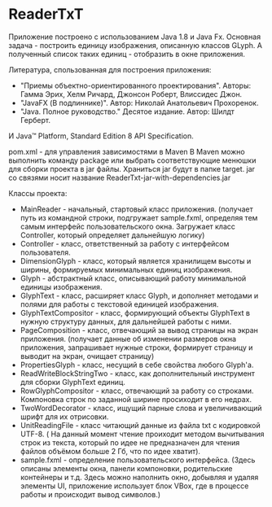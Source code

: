 # ReaderTxT
Приложение построено с использованием Java 1.8 и Java Fx.
Основная задача - построить единицу изображения, описанную классов GLyph.
А полученный список таких единиц - отобразить в окне приложения.

Литература, спользованная для построения приложения:
 - "Приемы объектно-ориентированного проектирования". Авторы: Гамма Эрих, Хелм Ричард, Джонсон Роберт, Влиссидес Джон.
 - "JavaFX (В подлиннике)". Автор: Николай Анатольевич Прохоренок.
 - "Java. Полное руководство." Десятое издание. Автор: Шилдт Герберт. 
 
И Java™ Platform, Standard Edition 8 API Specification.

pom.xml - для управления зависимостями в Maven
В Maven можно выполнить команду package или выбрать соответствующие менюшки для сборки проекта в jar файлы.
Храниться jar будут в папке target.
jar со связями носит название ReaderTxt-jar-with-dependencies.jar

Классы проекта:
- MainReader - начальный, стартовый класс приложения.
(получает путь из командной строки, подгружает sample.fxml, определяя тем самым интерфейс пользовательского окна.
Загружает класс Controller, который определяет дальнейшую логику)
- Controller - класс, ответственный за работу с интерфейсом пользователя.
- DimensionGlyph - класс, который является хранилищем высоты и ширины, формируемых минимальных единиц изображения.
- Glyph - абстрактный класс, описывающий работу минимальной единицы изображения.
- GlyphText - класс, расширяет класс Glyph, и дополняет методами и полями для работы с текстовой единицей изображения.
- GlyphTextCompositor - класс, формирующий объекты GlyphText в нужную структуру данных, для дальнейшей работы с ними.
- PageComposition - класс, отвечающий за вывод страницы на экран приложения.
(получает данные об изменении размеров окна приложения, запрашивает нужные строки, формирует страницу и выводит на экран,
очищает страницу)
- PropertiesGlyph - класс, несущий в себе свойства любого Glyph'а.
- ReadWriteBlockStringTwo - класс, как дополнительный инструмент для сборки GlyphText единиц.
- RowGlyphCompositor - класс, отвечающий за работу со строками. Компоновка строк по заданной ширине просиходит в его недрах.
- TwoWordDecorator - класс, ищущий парные слова и увеличивающий шрифт для их отрисовки.
- UnitReadingFile - класс читающий данные из файла txt с кодировкой UTF-8.
( На данный момент чтение проиходит методом вычитывания строк из текста, который по идее не предназначен для чтения
файлов объёмом больше 2 Гб, что по идее хватит).
- sample.fxml - определение пользовательского интерфейса.
(Здесь описаны элементы окна, панели компоновки, родительские контейнеры и т.д. Здесь можно наполнить окно, добывляя и удаляя элементы UI,
приложение использует блок VBox, где в процессе работы и происходит вывод символов.)
